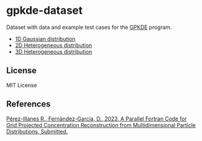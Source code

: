 # gpkde-dataset
Dataset with data and example test cases for the [GPKDE](https://github.com/upc-ghs/gpkde) program. 

- [1D Gaussian distribution](examples/ex01_1dnormal/)
- [2D Heterogeneous distribution](examples/ex02_2dhet/)
- [3D Heterogeneous distribution](examples/ex03_3dhet/)

## License
MIT License

## References
[Pérez-Illanes R., Fernàndez-Garcia, D., 2023, A Parallel Fortran Code for Grid Projected Concentration Reconstruction from Multidimensional Particle Distributions, Submitted.](https://github.com/upc-ghs/gpkde.git)
